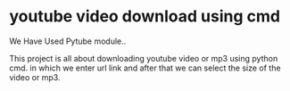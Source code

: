 # youtube video download using cmd
We Have Used Pytube module..

This project is all about downloading youtube video or mp3 using python cmd. in which we enter url link and after that we can select the size of the video or mp3.
